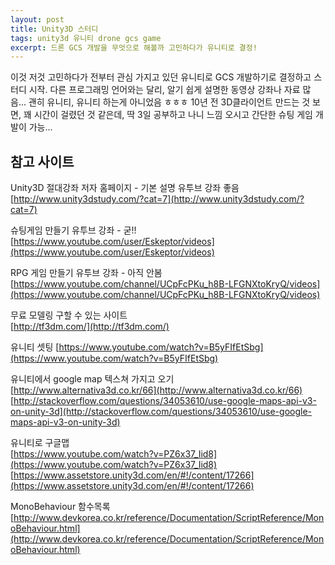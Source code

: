 ```yaml
--- 
layout: post  
title: Unity3D 스터디 
tags: unity3d 유니티 drone gcs game  
excerpt: 드론 GCS 개발을 무엇으로 해볼까 고민하다가 유니티로 결정!   
---  
```


이것 저것 고민하다가 전부터 관심 가지고 있던 유니티로 GCS 개발하기로 결정하고 스터디 시작. 다른 프로그래밍 언어와는 달리, 알기 쉽게 설명한 동영상 강좌나 자료 많음... 괜히 유니티, 유니티 하는게 아니었음 ㅎㅎㅎ 10년 전 3D클라이언트 만드는 것 보면, 꽤 시간이 걸렸던 것 같은데, 딱 3일 공부하고 나니 느낌 오시고 간단한 슈팅 게임 개발이 가능...  

## 참고 사이트   
  

Unity3D 절대강좌 저자 홈페이지 - 기본 설명 유투브 강좌 좋음  
[http://www.unity3dstudy.com/?cat=7](http://www.unity3dstudy.com/?cat=7)

슈팅게임 만들기 유투브 강좌 - 굳!!  
[https://www.youtube.com/user/Eskeptor/videos](https://www.youtube.com/user/Eskeptor/videos)

RPG 게임 만들기 유투브 강좌 - 아직 안봄  
[https://www.youtube.com/channel/UCpFcPKu_h8B-LFGNXtoKryQ/videos](https://www.youtube.com/channel/UCpFcPKu_h8B-LFGNXtoKryQ/videos)

무료 모델링 구할 수 있는 사이트   
[http://tf3dm.com/](http://tf3dm.com/)  
  
유니티 셋팅
[https://www.youtube.com/watch?v=B5yFIfEtSbg](https://www.youtube.com/watch?v=B5yFIfEtSbg)  

유니티에서 google map 텍스쳐 가지고 오기  
[http://www.alternativa3d.co.kr/66](http://www.alternativa3d.co.kr/66)
[http://stackoverflow.com/questions/34053610/use-google-maps-api-v3-on-unity-3d](http://stackoverflow.com/questions/34053610/use-google-maps-api-v3-on-unity-3d)  

유니티로 구글맵  
[https://www.youtube.com/watch?v=PZ6x37_Iid8](https://www.youtube.com/watch?v=PZ6x37_Iid8)
[https://www.assetstore.unity3d.com/en/#!/content/17266](https://www.assetstore.unity3d.com/en/#!/content/17266)  
  
MonoBehaviour 함수목록  
[http://www.devkorea.co.kr/reference/Documentation/ScriptReference/MonoBehaviour.html](http://www.devkorea.co.kr/reference/Documentation/ScriptReference/MonoBehaviour.html)  